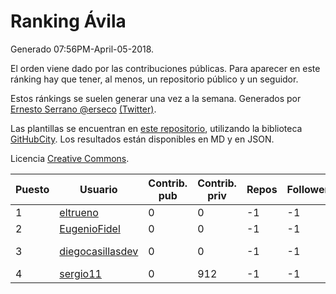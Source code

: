 # Ranking Ávila

Generado 07:56PM-April-05-2018.

El orden viene dado por las contribuciones públicas. Para aparecer en este ránking hay que tener, al menos, un repositorio público y un seguidor.

Estos ránkings se suelen generar una vez a la semana. Generados por [Ernesto Serrano @erseco](https://github.com/erseco/) [(Twitter)](https://twitter.com/erseco).

Las plantillas se encuentran en [este repositorio](https://github.com/iblancasa/GH-Spanish-Ranking), utilizando la biblioteca [GitHubCity](https://github.com/iblancasa/GitHubCity). Los resultados están disponibles en MD y en JSON.

Licencia [Creative Commons](https://creativecommons.org/licenses/by/4.0/).

| Puesto   |  Usuario  | Contrib. pub | Contrib. priv |Repos| Followers | Desde |  Avatar  |
|----------|-----------|--------------|---------------|-----|-----------|-------|----------|
|1|[eltrueno](https://github.com/eltrueno)|0|0|-1|-1||![eltrueno]()|
|2|[EugenioFidel](https://github.com/EugenioFidel)|0|0|-1|-1||![EugenioFidel]()|
|3|[diegocasillasdev](https://github.com/diegocasillasdev)|0|0|-1|-1||![diegocasillasdev]()|
|4|[sergio11](https://github.com/sergio11)|0|912|-1|-1||![sergio11]()|
